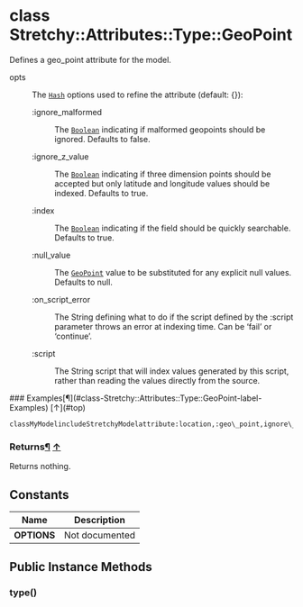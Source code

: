 # class Stretchy::Attributes::Type::GeoPoint [](#class-Stretchy::Attributes::Type::GeoPoint) [](#top)
Defines a geo\_point attribute for the model.

<dl class="rdoc-list note-list">
<dt>opts
</dt>
<dd>
<p>The <a href="Hash.html"><code>Hash</code></a> options used to refine the attribute (default: {}):</p>
<dl class="rdoc-list note-list">
<dt>:ignore_malformed
</dt>
<dd>
<p>The <a href="Boolean.html"><code>Boolean</code></a> indicating if malformed geopoints should be ignored. Defaults to false.</p>
</dd>
<dt>:ignore_z_value
</dt>
<dd>
<p>The <a href="Boolean.html"><code>Boolean</code></a> indicating if three dimension points should be accepted but only latitude and longitude values should be indexed. Defaults to true.</p>
</dd>
<dt>:index
</dt>
<dd>
<p>The <a href="Boolean.html"><code>Boolean</code></a> indicating if the field should be quickly searchable. Defaults to true.</p>
</dd>
<dt>:null_value
</dt>
<dd>
<p>The <a href="GeoPoint.html"><code>GeoPoint</code></a> value to be substituted for any explicit null values. Defaults to null.</p>
</dd>
<dt>:on_script_error
</dt>
<dd>
<p>The String defining what to do if the script defined by the :script parameter throws an error at indexing time. Can be ‘fail’ or ‘continue’.</p>
</dd>
<dt>:script
</dt>
<dd>
<p>The String script that will index values generated by this script, rather than reading the values directly from the source.</p>
</dd>
</dl>
</dd>
</dl>
### Examples[¶](#class-Stretchy::Attributes::Type::GeoPoint-label-Examples) [↑](#top)

```
classMyModelincludeStretchyModelattribute:location,:geo\_point,ignore\_malformed:trueend
```

### Returns[¶](#class-Stretchy::Attributes::Type::GeoPoint-label-Returns) [↑](#top)

Returns nothing.

 ## Constants
 | Name | Description |
 | ---- | ----------- |
 | **OPTIONS[](#OPTIONS)** | Not documented |
 ## Public Instance Methods
 ### type() [](#method-i-type)
 